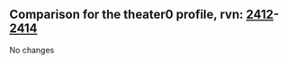 ## Comparison for the theater0 profile, rvn: [2412](https://github.com/PRO100KatYT/FortniteProfileRevisions/tree/main/profiles/theater0/2412%20theater0.json)-[2414](https://github.com/PRO100KatYT/FortniteProfileRevisions/tree/main/profiles/theater0/2414%20theater0.json)

No changes
